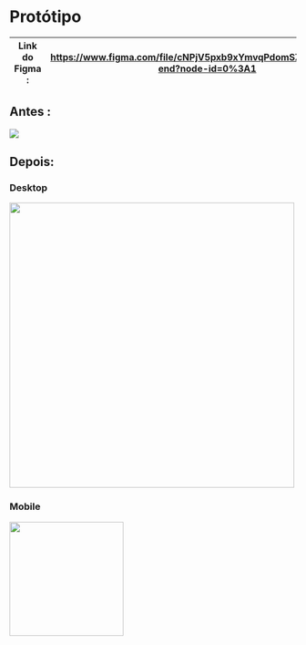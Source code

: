 # Protótipo

| Link do Figma : | https://www.figma.com/file/cNPjV5pxb9xYmvqPdomSZP/TesteFront-end?node-id=0%3A1
| ------ | ------ |


## Antes : 
<img src="antes.png">


## Depois: 

### Desktop
<img src="https://user-images.githubusercontent.com/66637302/187542493-56614ae9-56ac-4393-b3e9-23324664b4be.jpg" width="500">

### Mobile
<img src= "https://user-images.githubusercontent.com/66637302/187542499-24ce44dd-0912-4ec7-b199-819e8df4c2e4.jpg" width="200">
